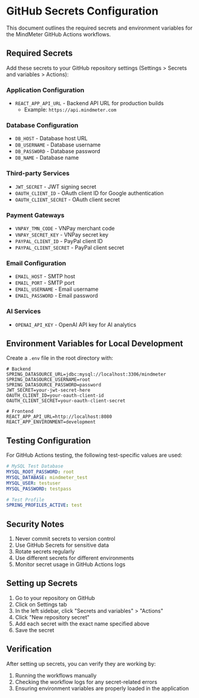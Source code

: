 # GitHub Secrets Configuration

This document outlines the required secrets and environment variables for the MindMeter GitHub Actions workflows.

## Required Secrets

Add these secrets to your GitHub repository settings (Settings > Secrets and variables > Actions):

### Application Configuration

- `REACT_APP_API_URL` - Backend API URL for production builds
  - Example: `https://api.mindmeter.com`

### Database Configuration

- `DB_HOST` - Database host URL
- `DB_USERNAME` - Database username
- `DB_PASSWORD` - Database password
- `DB_NAME` - Database name

### Third-party Services

- `JWT_SECRET` - JWT signing secret
- `OAUTH_CLIENT_ID` - OAuth client ID for Google authentication
- `OAUTH_CLIENT_SECRET` - OAuth client secret

### Payment Gateways

- `VNPAY_TMN_CODE` - VNPay merchant code
- `VNPAY_SECRET_KEY` - VNPay secret key
- `PAYPAL_CLIENT_ID` - PayPal client ID
- `PAYPAL_CLIENT_SECRET` - PayPal client secret

### Email Configuration

- `EMAIL_HOST` - SMTP host
- `EMAIL_PORT` - SMTP port
- `EMAIL_USERNAME` - Email username
- `EMAIL_PASSWORD` - Email password

### AI Services

- `OPENAI_API_KEY` - OpenAI API key for AI analytics

## Environment Variables for Local Development

Create a `.env` file in the root directory with:

```env
# Backend
SPRING_DATASOURCE_URL=jdbc:mysql://localhost:3306/mindmeter
SPRING_DATASOURCE_USERNAME=root
SPRING_DATASOURCE_PASSWORD=password
JWT_SECRET=your-jwt-secret-here
OAUTH_CLIENT_ID=your-oauth-client-id
OAUTH_CLIENT_SECRET=your-oauth-client-secret

# Frontend
REACT_APP_API_URL=http://localhost:8080
REACT_APP_ENVIRONMENT=development
```

## Testing Configuration

For GitHub Actions testing, the following test-specific values are used:

```yaml
# MySQL Test Database
MYSQL_ROOT_PASSWORD: root
MYSQL_DATABASE: mindmeter_test
MYSQL_USER: testuser
MYSQL_PASSWORD: testpass

# Test Profile
SPRING_PROFILES_ACTIVE: test
```

## Security Notes

1. Never commit secrets to version control
2. Use GitHub Secrets for sensitive data
3. Rotate secrets regularly
4. Use different secrets for different environments
5. Monitor secret usage in GitHub Actions logs

## Setting up Secrets

1. Go to your repository on GitHub
2. Click on Settings tab
3. In the left sidebar, click "Secrets and variables" > "Actions"
4. Click "New repository secret"
5. Add each secret with the exact name specified above
6. Save the secret

## Verification

After setting up secrets, you can verify they are working by:

1. Running the workflows manually
2. Checking the workflow logs for any secret-related errors
3. Ensuring environment variables are properly loaded in the application
